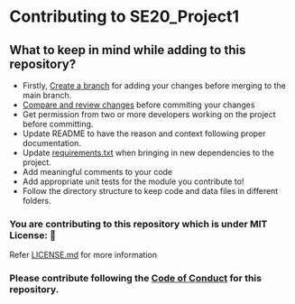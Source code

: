# Contributing to SE20_Project1

## What to keep in mind while adding to this repository?

- Firstly, [Create a branch](https://docs.github.com/en/github/collaborating-with-issues-and-pull-requests/creating-and-deleting-branches-within-your-repository) for adding your changes before merging to the main branch.
- [Compare and review changes](https://docs.github.com/en/github/committing-changes-to-your-project/viewing-and-comparing-commits) before commiting your changes
- Get permission from two or more developers working on the project before committing.
- Update README to have the reason and context following proper documentation.
- Update [requirements.txt](https://github.com/pranav2595/SE20_Project1/blob/master/requirements.txt) when bringing in new dependencies to the project.
- Add meaningful comments to your code 
- Add appropriate unit tests for the module you contribute to!
- Follow the directory structure to keep code and data files in different folders.



### You are contributing to this repository which is under MIT License: 🏅
Refer [LICENSE.md](https://github.com/pranav2595/SE20_Project1/blob/master/LICENSE.MD) for more information

### Please contribute following the [Code of Conduct](https://github.com/pranav2595/SE20_Project1/blob/master/CODE_OF_CONDUCT.md) for this repository.
